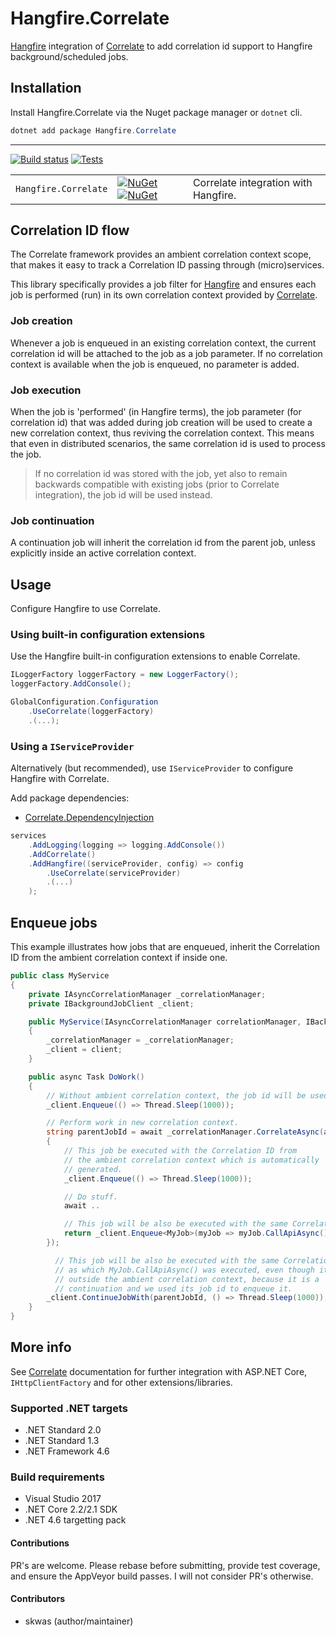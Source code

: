 # Hangfire.Correlate

[Hangfire](https://www.hangfire.io/) integration of [Correlate](https://github.com/skwasjer/Correlate) to add correlation id support to Hangfire background/scheduled jobs.

## Installation

Install Hangfire.Correlate via the Nuget package manager or `dotnet` cli.

```powershell
dotnet add package Hangfire.Correlate
```

---

[![Build status](https://ci.appveyor.com/api/projects/status/k0ihl8phwimr3w89/branch/master?svg=true)](https://ci.appveyor.com/project/skwasjer/hangfire-correlate)
[![Tests](https://img.shields.io/appveyor/tests/skwasjer/hangfire-correlate/master.svg)](https://ci.appveyor.com/project/skwasjer/hangfire-correlate/build/tests)

| | | |
|---|---|---|
| `Hangfire.Correlate` | [![NuGet](https://img.shields.io/nuget/v/Hangfire.Correlate.svg)](https://www.nuget.org/packages/Hangfire.Correlate/) [![NuGet](https://img.shields.io/nuget/dt/Hangfire.Correlate.svg)](https://www.nuget.org/packages/Hangfire.Correlate/) | Correlate integration with Hangfire. |

## Correlation ID flow

The Correlate framework provides an ambient correlation context scope, that makes it easy to track a Correlation ID passing through (micro)services.

This library specifically provides a job filter for [Hangfire](https://www.hangfire.io/) and ensures each job is performed (run) in its own correlation context provided by [Correlate](https://github.com/skwasjer/Correlate).

### Job creation

Whenever a job is enqueued in an existing correlation context, the current correlation id will be attached to the job as a job parameter. If no correlation context is available when the job is enqueued, no parameter is added.

### Job execution

When the job is 'performed' (in Hangfire terms), the job parameter (for correlation id) that was added during job creation will be used to create a new correlation context, thus reviving the correlation context. This means that even in distributed scenarios, the same correlation id is used to process the job.
> If no correlation id was stored with the job, yet also to remain backwards compatible with existing jobs (prior to Correlate integration), the job id will be used instead. 

### Job continuation

A continuation job will inherit the correlation id from the parent job, unless explicitly inside an active correlation context.

## Usage ###

Configure Hangfire to use Correlate.

### Using built-in configuration extensions ###

Use the Hangfire built-in configuration extensions to enable Correlate.

```csharp
ILoggerFactory loggerFactory = new LoggerFactory();
loggerFactory.AddConsole();

GlobalConfiguration.Configuration
    .UseCorrelate(loggerFactory)
    .(...);
```

### Using a `IServiceProvider`

Alternatively (but recommended), use `IServiceProvider` to configure Hangfire with Correlate.

Add package dependencies:
- [Correlate.DependencyInjection](https://github.com/skwasjer/Correlate)

```csharp
services
    .AddLogging(logging => logging.AddConsole())
    .AddCorrelate()
    .AddHangfire((serviceProvider, config) => config
        .UseCorrelate(serviceProvider)
        .(...)
    );
```

## Enqueue jobs

This example illustrates how jobs that are enqueued, inherit the Correlation ID from the ambient correlation context if inside one.

```csharp
public class MyService
{
    private IAsyncCorrelationManager _correlationManager;
    private IBackgroundJobClient _client;

    public MyService(IAsyncCorrelationManager correlationManager, IBackgroundJobClient client)
    {
        _correlationManager = _correlationManager;
        _client = client;
    }

    public async Task DoWork()
    {
        // Without ambient correlation context, the job id will be used.
        _client.Enqueue(() => Thread.Sleep(1000));

        // Perform work in new correlation context.
        string parentJobId = await _correlationManager.CorrelateAsync(async () =>
        {
            // This job be executed with the Correlation ID from
            // the ambient correlation context which is automatically
            // generated.
            _client.Enqueue(() => Thread.Sleep(1000));

            // Do stuff.
            await ..

            // This job will be also be executed with the same Correlation ID.
            return _client.Enqueue<MyJob>(myJob => myJob.CallApiAsync());
        });

          // This job will be also be executed with the same Correlation ID
          // as which MyJob.CallApiAsync() was executed, even though it is
          // outside the ambient correlation context, because it is a 
          // continuation and we used its job id to enqueue it.
        _client.ContinueJobWith(parentJobId, () => Thread.Sleep(1000));
    }
}
```

## More info

See [Correlate](https://github.com/skwasjer/Correlate) documentation for further integration with ASP.NET Core, `IHttpClientFactory` and for other extensions/libraries.

### Supported .NET targets
- .NET Standard 2.0
- .NET Standard 1.3
- .NET Framework 4.6

### Build requirements
- Visual Studio 2017
- .NET Core 2.2/2.1 SDK
- .NET 4.6 targetting pack

#### Contributions
PR's are welcome. Please rebase before submitting, provide test coverage, and ensure the AppVeyor build passes. I will not consider PR's otherwise.

#### Contributors
- skwas (author/maintainer)
